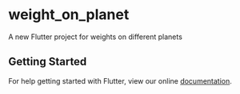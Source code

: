 # weight_on_planet

A new Flutter project for weights on different planets

## Getting Started

For help getting started with Flutter, view our online
[documentation](https://flutter.io/).
